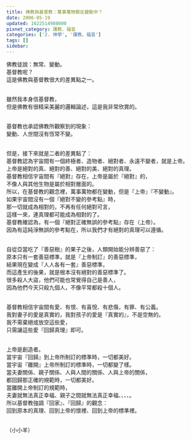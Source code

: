 ```yaml
---
title: 佛教與基督教：萬事萬物都在變動中？
date: 2006-05-19
updated: 1622514908000
pixnet_category: 護教、福音
categories: ['2. 神學', '護教、福音']
tags: []
sidebar: 
---
```


<p>佛教徒說：無常、變動。<br/>
基督教呢？<br/>
這是佛教與基督教很大的差異點之一。</p>
<p><br/>
雖然我本身信基督教，<br/>
但是佛教有很精采美麗的邏輯論述，這是我非常欣賞的。</p>
<p><br/>
基督教也承認佛教所觀察到的現象：<br/>
變動、人世間沒有恆常不變。</p>
<p><br/>
但是，接下來就是二者的差異點了：<br/>
基督教認為宇宙間有一個終極者、造物者、絕對者、永遠不變者，就是上帝。<br/>
上帝是絕對的真、絕對的善、絕對的美、絕對的真理。<br/>
基督教相信宇宙間有『絕對』存在，上帝是屬於『絕對』的，<br/>
不像人與其他生物是屬於相對層面的。<br/>
所以，在基督教的觀念裡，萬事萬物都在變動，但是『上帝』『不變動』。<br/>
如果宇宙間沒有一個『絕對不變的參考點』時，<br/>
那一切就成為相對的，不再有任何絕對可言，<br/>
這樣一來，連真理都可能成為相對的了。<br/>
基督教確認為，有一個『絕對正確無誤的參考點』存在（上帝）。<br/>
因為有這純淨無誤的參考點在，所以我們才有絕對的真理可以遵循。</p>
<p><br/>
自從亞當吃了『善惡樹』的果子之後，人類開始能分辨善惡了：<br/>
原本只有一套善惡標準，就是『上帝制訂』的善惡標準，<br/>
結果現在變成『人人各有一套』善惡標準，<br/>
而這產生的後果，就是根本沒有絕對的善惡標準了。<br/>
很多殺人大盜，他們可能也常覺得自己是善人，<br/>
因為他們今天只殺九個人，不像平常都殺十個人。</p>
<p><br/>
基督教相信宇宙間有愛、有恨、有喜悅、有悲傷，有罪、有公義。<br/>
我對妻子的愛是真實的，我對孩子的愛是『真實的』，不是空無的。<br/>
我不需棄絕或放空這些愛，<br/>
只需讓這些愛『回歸真理』即可。</p>
<p><br/>
上帝是創造者。<br/>
當宇宙『回歸』到上帝所制訂的標準時，一切都美好。<br/>
當宇宙『離開』上帝所制訂的標準時，一切都變了樣。<br/>
當夫妻關係、親子關係、人與人間的關係、人與上帝的關係，<br/>
都回歸那正確的規範時，一切都美好。<br/>
當離開上帝制訂的規範時，<br/>
夫妻就無法真正幸福、親子之間就無法真正幸福、、、、。<br/>
所以基督教強調『回家』、『回歸』的觀念：<br/>
回到原本的真理、回到上帝的懷裡、回到上帝的標準裡。</p>
<p><br/>
（小小羊）</p>
